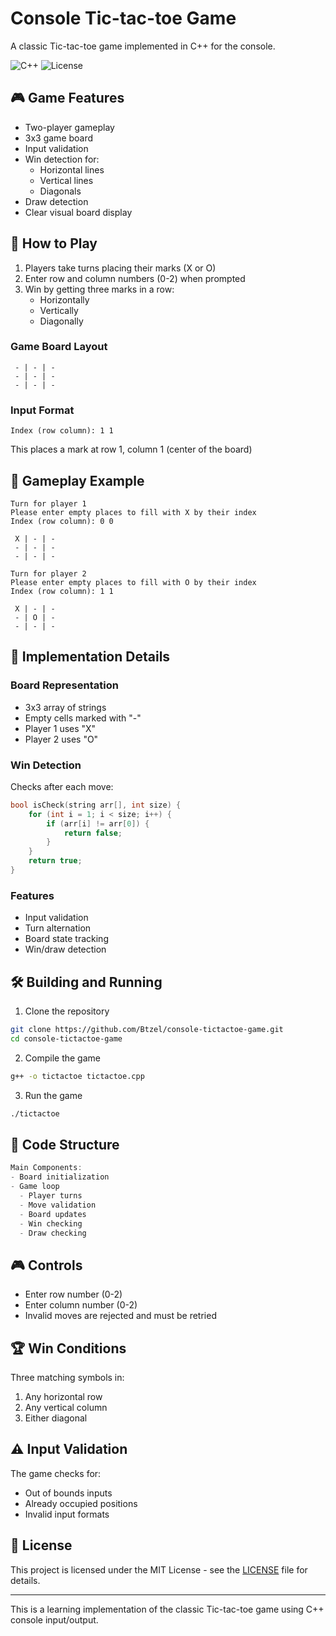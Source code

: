# Console Tic-tac-toe Game

A classic Tic-tac-toe game implemented in C++ for the console.

![C++](https://img.shields.io/badge/C%2B%2B-17-blue)
![License](https://img.shields.io/badge/license-MIT-green)

## 🎮 Game Features

- Two-player gameplay
- 3x3 game board
- Input validation
- Win detection for:
  - Horizontal lines
  - Vertical lines
  - Diagonals
- Draw detection
- Clear visual board display

## 🎯 How to Play

1. Players take turns placing their marks (X or O)
2. Enter row and column numbers (0-2) when prompted
3. Win by getting three marks in a row:
   - Horizontally
   - Vertically
   - Diagonally

### Game Board Layout
```
 - | - | - 
 - | - | - 
 - | - | - 
```

### Input Format
```
Index (row column): 1 1
```
This places a mark at row 1, column 1 (center of the board)

## 🎲 Gameplay Example

```
Turn for player 1
Please enter empty places to fill with X by their index
Index (row column): 0 0

 X | - | - 
 - | - | - 
 - | - | - 

Turn for player 2
Please enter empty places to fill with O by their index
Index (row column): 1 1

 X | - | - 
 - | O | - 
 - | - | - 
```

## 🔧 Implementation Details

### Board Representation
- 3x3 array of strings
- Empty cells marked with "-"
- Player 1 uses "X"
- Player 2 uses "O"

### Win Detection
Checks after each move:
```cpp
bool isCheck(string arr[], int size) {
    for (int i = 1; i < size; i++) {
        if (arr[i] != arr[0]) {
            return false;
        }
    }
    return true;
}
```

### Features
- Input validation
- Turn alternation
- Board state tracking
- Win/draw detection

## 🛠️ Building and Running

1. Clone the repository
```bash
git clone https://github.com/Btzel/console-tictactoe-game.git
cd console-tictactoe-game
```

2. Compile the game
```bash
g++ -o tictactoe tictactoe.cpp
```

3. Run the game
```bash
./tictactoe
```

## 📝 Code Structure

```cpp
Main Components:
- Board initialization
- Game loop
  - Player turns
  - Move validation
  - Board updates
  - Win checking
  - Draw checking
```

## 🎮 Controls

- Enter row number (0-2)
- Enter column number (0-2)
- Invalid moves are rejected and must be retried

## 🏆 Win Conditions

Three matching symbols in:
1. Any horizontal row
2. Any vertical column
3. Either diagonal

## ⚠️ Input Validation

The game checks for:
- Out of bounds inputs
- Already occupied positions
- Invalid input formats

## 📝 License

This project is licensed under the MIT License - see the [LICENSE](LICENSE) file for details.

---

This is a learning implementation of the classic Tic-tac-toe game using C++ console input/output.
